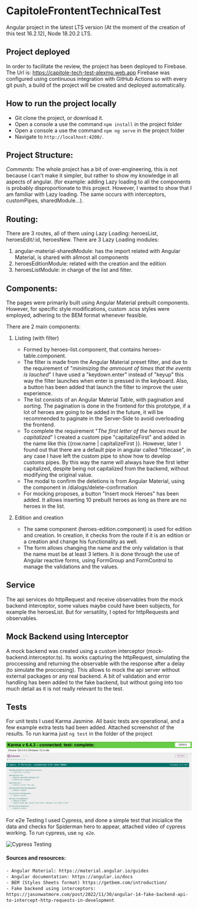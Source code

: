 # CapitoleFrontentTechnicalTest

Angular project in the latest LTS version (At the moment of the creation of this test 16.2.12), Node 18.20.2 LTS.



## Project deployed

In order to facilitate the review, the project has been deployed to Firebase. 
The Url is: https://capitole-tech-test-alexmp.web.app
Firebase was configured using continuous integration with GitHub Actions so with every git push, a build of the project will be created and deployed automatically.


## How to run the project locally

- Git clone the project, or download it. 
- Open a console a use the command `npm install` in the project folder
- Open a console a use the command `npm ng serve` in the project folder
- Navigate to `http://localhost:4200/`.


## Project Structure:

*Comments:* 
The whole project has a bit of over-engineering, this is not because I can't make it simpler, but rather to show my knowledge in all aspects of angular. (for example: adding Lazy loading to all the components is probably disproportionate to this project. However, I wanted to show that I am familiar with Lazy loading. The same occurs with interceptors, customPipes, sharedModule...).



## Routing:

There are 3 routes, all of them using Lazy Loading:
heroesList, heroesEdit/:id, heroesNew.
There are 3 Lazy Loading modules:
1. angular-material-sharedModule: has the import related with Angular Material, is shared with allmost all components
2. heroesEditionModule: related with the creation and the edition
3. heroesListModule: in charge of the list and filter.


## Components: 
The pages were primarily built using Angular Material prebuilt components. However, for specific style modifications, custom .scss styles were employed, adhering to the BEM format whenever feasible.

There are 2 main components:

1. Listing (with filter)

    - Formed by heroes-list.component, that contains heroes-table.component.
    - The filter is made from the Angular Material preset filter, and due to the requirement of "*minimizing the ammount of times that the events is lauched*" I have used a "keydown.enter" instead of "keyup" this way the filter launches when enter is pressed in the keyboard. Also, a button has been added that launch the filter to improve the user experience.
    - The list consists of an Angular Material Table, with pagination and sorting. The pagination is done in the frontend for this prototype, if a lot of heroes are going to be added in the future, it will be recommended to paginate in the Server-Side to avoid overloading the frontend.
    - To complete the requirement "*The first letter of the heroes must be capitalized*" I created a custom pipe "capitalizeFirst" and added in the name like this {{row.name | capitalizeFirst }}. However, later I found out that there are a default pipe in angular called "titlecase", in any case I have left the custom pipe to show how to develop customs pipes. By this way the name will always have the first letter capitalized, despite being not capitalized from the backend, without modifying the original value.
    - The modal to confirm the deletions is from Angular Material, using the component in /dialogs/delete-confirmation
    - For mocking proposes, a button "Insert mock Heroes" has been added. It allows inserting 10 prebuilt heroes as long as there are no heroes in the list.

2. Edition and creation

    - The same component (heroes-edition.component) is used for edition and creation. In creation, it checks from the route if it is an edition or a creation and change his functionality as well.
    - The form allows changing the name and the only validation is that the name must be at least 3 letters. It is done through the use of Angular reactive forms, using FormGroup and FormControl to manage the validations and the values.



## Service

The api services do httpRequest and receive observables from the mock backend interceptor, some values maybe could have been subjects, for example the heroesList. But for versatility, I opted for httpRequests and observables.

## Mock Backend using Interceptor
A mock backend was created using a custom interceptor (mock-backend.interceptor.ts). Its works capturing the httpRequest, simulating the proccessing and returning the observable with the response after a delay (to simulate the proccesing). This allows to mock the api server without external packages or any real backend. A bit of validation and error handling has been added to the fake backend, but without going into too much detail as it is not really relevant to the test.

## Tests

For unit tests I used Karma Jasmine. All basic tests are operational, and a few example extra tests had been added. Attached screenshot of the results.
To run karma just `ng test` in the folder of the project

![Karma results](/readme_assets/karmaResults.png)


For e2e Testing I used Cypress, and done a simple test that inicialice the data and checks for Spiderman hero to appear, attached video of cypress working. To run cypress, use `ng e2e`.

![Cypress Testing](/readme_assets/cypressTesting.gif)


#### Sources and resources:
    - Angular Material: https://material.angular.io/guides
    - Angular documentation: https://angular.io/docs
    - BEM (Styles Sheets format) https://getbem.com/introduction/
    - Fake backend using interceptors: https://jasonwatmore.com/post/2022/11/30/angular-14-fake-backend-api-to-intercept-http-requests-in-development


